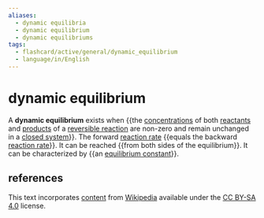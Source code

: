 ```yaml
---
aliases:
  - dynamic equilibria
  - dynamic equilibrium
  - dynamic equilibriums
tags:
  - flashcard/active/general/dynamic_equilibrium
  - language/in/English
---
```


# dynamic equilibrium

A __dynamic equilibrium__ exists when {{the [concentrations](concentration.md) of both [reactants](reagent.md) and [products](product%20(chemistry).md) of a [reversible reaction](reversible%20reaction.md) are non-zero and remain unchanged in a [closed system](closed%20system.md)}}. The forward [reaction rate](reaction%20rate.md) {{equals the backward [reaction rate](reaction%20rate.md)}}. It can be reached {{from both sides of the equilibrium}}. It can be characterized by {{an [equilibrium constant](equilibrium%20constant.md)}}.

## references

This text incorporates [content](https://en.wikipedia.org/wiki/dynamic_equilibrium) from [Wikipedia](Wikipedia.md) available under the [CC BY-SA 4.0](https://creativecommons.org/licenses/by-sa/4.0/) license.
